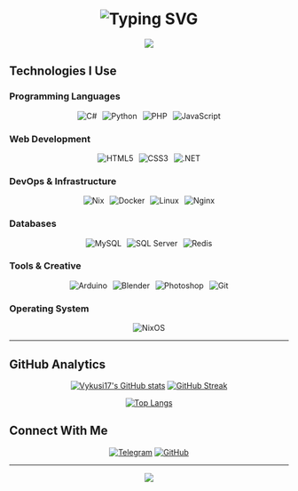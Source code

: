 <h1 align="center">
  <img src="https://readme-typing-svg.herokuapp.com/?font=Fira+Code&weight=600&size=24&duration=4000&pause=1000&color=6B8AFD&center=true&vCenter=true&width=500&lines=Hello+gachi+boy!;Welcome+to+my+profile!" alt="Typing SVG" />
</h1>

<div align="center">
  <img src="https://capsule-render.vercel.app/api?type=waving&color=gradient&height=120&section=header&animation=fadeIn" />
</div>

## Technologies I Use

### Programming Languages
<div align="center" style="display: flex; flex-wrap: wrap; gap: 10px; justify-content: center;">
  <img src="https://img.shields.io/badge/C%23-239120?style=flat-square&logo=csharp&logoColor=white" alt="C#" />
  <img src="https://img.shields.io/badge/Python-3776AB?style=flat-square&logo=python&logoColor=white" alt="Python" />
  <img src="https://img.shields.io/badge/PHP-777BB4?style=flat-square&logo=php&logoColor=white" alt="PHP" />
  <img src="https://img.shields.io/badge/JavaScript-F7DF1E?style=flat-square&logo=javascript&logoColor=black" alt="JavaScript" />
</div>

### Web Development
<div align="center" style="display: flex; flex-wrap: wrap; gap: 10px; justify-content: center;">
  <img src="https://img.shields.io/badge/HTML5-E34F26?style=flat-square&logo=html5&logoColor=white" alt="HTML5" />
  <img src="https://img.shields.io/badge/CSS3-1572B6?style=flat-square&logo=css3&logoColor=white" alt="CSS3" />
  <img src="https://img.shields.io/badge/.NET-512BD4?style=flat-square&logo=dotnet&logoColor=white" alt=".NET" />
</div>

### DevOps & Infrastructure
<div align="center" style="display: flex; flex-wrap: wrap; gap: 10px; justify-content: center;">
  <img src="https://img.shields.io/badge/Nix-5277C3?style=flat-square&logo=nixos&logoColor=white" alt="Nix" />
  <img src="https://img.shields.io/badge/Docker-2496ED?style=flat-square&logo=docker&logoColor=white" alt="Docker" />
  <img src="https://img.shields.io/badge/Linux-FCC624?style=flat-square&logo=linux&logoColor=black" alt="Linux" />
  <img src="https://img.shields.io/badge/Nginx-009639?style=flat-square&logo=nginx&logoColor=white" alt="Nginx" />
</div>

### Databases
<div align="center" style="display: flex; flex-wrap: wrap; gap: 10px; justify-content: center;">
  <img src="https://img.shields.io/badge/MySQL-4479A1?style=flat-square&logo=mysql&logoColor=white" alt="MySQL" />
  <img src="https://img.shields.io/badge/SQL%20Server-CC2927?style=flat-square&logo=microsoftsqlserver&logoColor=white" alt="SQL Server" />
  <img src="https://img.shields.io/badge/Redis-DC382D?style=flat-square&logo=redis&logoColor=white" alt="Redis" />
</div>

### Tools & Creative
<div align="center" style="display: flex; flex-wrap: wrap; gap: 10px; justify-content: center;">
  <img src="https://img.shields.io/badge/Arduino-00979D?style=flat-square&logo=arduino&logoColor=white" alt="Arduino" />
  <img src="https://img.shields.io/badge/Blender-F5792A?style=flat-square&logo=blender&logoColor=white" alt="Blender" />
  <img src="https://img.shields.io/badge/Photoshop-31A8FF?style=flat-square&logo=adobephotoshop&logoColor=white" alt="Photoshop" />
  <img src="https://img.shields.io/badge/Git-F05033?style=flat-square&logo=git&logoColor=white" alt="Git" />
</div>

### Operating System
<div align="center" style="display: flex; flex-wrap: wrap; gap: 10px; justify-content: center;">
  <img src="https://img.shields.io/badge/NixOS-5277C3?style=flat-square&logo=nixos&logoColor=white" alt="NixOS" />
</div>

---

## GitHub Analytics

<div align="center">

[![Vykusi17's GitHub stats](https://github-readme-stats.vercel.app/api?username=Vykusi17&show_icons=true&theme=github_dark&hide_border=true&bg_color=000000&title_color=6B8AFD&icon_color=6B8AFD&text_color=FFFFFF)](https://github.com/Vykusi17)
[![GitHub Streak](https://streak-stats.demolab.com/?user=Vykusi17&theme=github-dark&hide_border=true&background=000000&ring=6B8AFD&fire=6B8AFD&currStreakNum=6B8AFD)](https://git.io/streak-stats)

[![Top Langs](https://github-readme-stats.vercel.app/api/top-langs/?username=Vykusi17&layout=compact&theme=github_dark&hide_border=true&bg_color=000000&title_color=6B8AFD&text_color=FFFFFF)](https://github.com/Vykusi17)

</div>

## Connect With Me
<div align="center">

[![Telegram](https://img.shields.io/badge/Telegram-2CA5E0?style=flat-square&logo=telegram&logoColor=white)](https://t.me/Vykusi17)
[![GitHub](https://img.shields.io/badge/GitHub-181717?style=flat-square&logo=github&logoColor=white)](https://github.com/Vykusi17)

</div>

---

<div align="center">

<img src="https://capsule-render.vercel.app/api?type=waving&color=gradient&height=120&section=footer&animation=fadeIn" />

</div>
